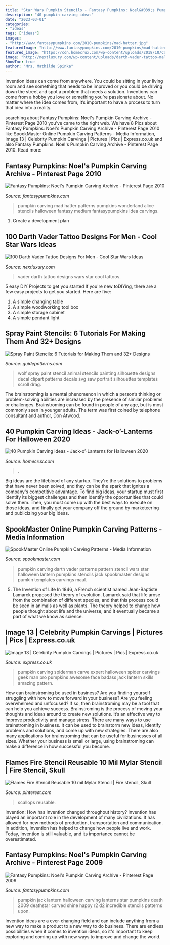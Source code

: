 ```yaml
---
title: "Star Wars Pumpkin Stencils - Fantasy Pumpkins: Noel&#039;s Pumpkin Carving Archive"
description: "40 pumpkin carving ideas"
date: "2023-03-01"
categories:
- "ideas"
tags: ["ideas"]
images:
- "http://www.fantasypumpkins.com/2010-pumpkins/mad-hatter.jpg"
featuredImage: "http://www.fantasypumpkins.com/2010-pumpkins/mad-hatter.jpg"
featured_image: "https://cdn.homecrux.com/wp-content/uploads/2018/10/Caged-skeleton-pumpkin_1-768x513.jpg"
image: "http://nextluxury.com/wp-content/uploads/darth-vader-tattoo-male-forearms.jpg"
ShowToc: true
author: "Mrs. Mathilde Spinka"
---
```



Invention ideas can come from anywhere. You could be sitting in your living room and see something that needs to be improved or you could be driving down the street and spot a problem that needs a solution. Inventions can come from a hobby you love or something you’re passionate about. No matter where the idea comes from, it’s important to have a process to turn that idea into a reality.

	

		
searching about Fantasy Pumpkins: Noel&#039;s Pumpkin Carving Archive - Pinterest Page 2010 you've came to the right web. We have 8 Pics about Fantasy Pumpkins: Noel&#039;s Pumpkin Carving Archive - Pinterest Page 2010 like SpookMaster Online Pumpkin Carving Patterns - Media Information, Image 13 | Celebrity Pumpkin Carvings | Pictures | Pics | Express.co.uk and also Fantasy Pumpkins: Noel&#039;s Pumpkin Carving Archive - Pinterest Page 2010. Read more:
		
    
## Fantasy Pumpkins: Noel&#039;s Pumpkin Carving Archive - Pinterest Page 2010

<img loading=lazy src="http://www.fantasypumpkins.com/2010-pumpkins/mad-hatter.jpg" onerror="this.onerror=null;this.src='https://tse3.mm.bing.net/th?id=OIP.bbFCJdmyAYxZfqrC_LzugQHaI4&amp;pid=15.1';" alt="Fantasy Pumpkins: Noel&#039;s Pumpkin Carving Archive - Pinterest Page 2010">

_Source: fantasypumpkins.com_

>pumpkin carving mad hatter patterns pumpkins wonderland alice stencils halloween fantasy medium fantasypumpkins idea carvings. 

	

1. Create a development plan 

    
## 100 Darth Vader Tattoo Designs For Men - Cool Star Wars Ideas

<img loading=lazy src="http://nextluxury.com/wp-content/uploads/darth-vader-tattoo-male-forearms.jpg" onerror="this.onerror=null;this.src='https://tse3.mm.bing.net/th?id=OIP.h4H7edEAKTi3at8Mc11tEAHaHa&amp;pid=15.1';" alt="100 Darth Vader Tattoo Designs For Men - Cool Star Wars Ideas">

_Source: nextluxury.com_

>vader darth tattoo designs wars star cool tattoos. 

	

5 easy DIY Projects to get you started
If you're new toDIYing, there are a few easy projects to get you started. Here are five: 
1. A simple changing table 
2. A simple woodworking tool box 
3. A simple storage cabinet 
4. A simple pendant light 

    
## Spray Paint Stencils: 6 Tutorials For Making Them And 32+ Designs

<img loading=lazy src="https://www.guidepatterns.com/wp-content/uploads/2018/08/Wolf-Spray-Paint-Stencil.jpg" onerror="this.onerror=null;this.src='https://tse4.mm.bing.net/th?id=OIP.RXmXt51oXlXsDFKOrg17HAHaLO&amp;pid=15.1';" alt="Spray Paint Stencils: 6 Tutorials for Making Them and 32+ Designs">

_Source: guidepatterns.com_

>wolf spray paint stencil animal stencils painting silhouette designs decal clipart patterns decals svg saw portrait silhouettes templates scroll drag. 

	

The brainstroming is a mental phenomenon in which a person’s thinking or problem-solving abilities are increased by the presence of similar problems or challenges. Brainstroming can be found in people of any age, but is most commonly seen in younger adults. The term was first coined by telephone consultant and author, Don Atwood.

    
## 40 Pumpkin Carving Ideas - Jack-o’-Lanterns For Halloween 2020

<img loading=lazy src="https://cdn.homecrux.com/wp-content/uploads/2018/10/Caged-skeleton-pumpkin_1-768x513.jpg" onerror="this.onerror=null;this.src='https://tse2.mm.bing.net/th?id=OIP.MKklSET77BoQCIuHuwN4swHaE8&amp;pid=15.1';" alt="40 Pumpkin Carving Ideas - Jack-o’-Lanterns for Halloween 2020">

_Source: homecrux.com_

>. 

	

Big ideas are the lifeblood of any startup. They're the solutions to problems that have never been solved, and they can be the spark that ignites a company's competitive advantage. To find big ideas, your startup must first identify its biggest challenges and then identify the opportunities that could solve them. Then, you must come up with the best ways to execute on those ideas, and finally get your company off the ground by marketeering and publicizing your big ideas.

    
## SpookMaster Online Pumpkin Carving Patterns - Media Information

<img loading=lazy src="http://www.spookmaster.com/pumpkin-carving-patterns/pumpkin-carving-patterns-darth-vader-hr.jpg" onerror="this.onerror=null;this.src='https://tse4.mm.bing.net/th?id=OIP.3baWbqNguyrMVfrO3JejKAD6Es&amp;pid=15.1';" alt="SpookMaster Online Pumpkin Carving Patterns - Media Information">

_Source: spookmaster.com_

>pumpkin carving darth vader patterns pattern stencil wars star halloween lantern pumpkins stencils jack spookmaster designs pumkin templates carvings maul. 

	

5. The Invention of Life
In 1846, a French scientist named Jean-Baptiste Lamarck proposed the theory of evolution. Lamarck said that life arose from the combination of different species, and that this process could be seen in animals as well as plants. The theory helped to change how people thought about life and the universe, and it eventually became a part of what we know as science.

    
## Image 13 | Celebrity Pumpkin Carvings | Pictures | Pics | Express.co.uk

<img loading=lazy src="http://cdn.images.express.co.uk/img/dynamic/galleries/x701/47711.jpg" onerror="this.onerror=null;this.src='https://tse2.mm.bing.net/th?id=OIP.2kwkHozwoo43JWYF_WT3rAHaIz&amp;pid=15.1';" alt="Image 13 | Celebrity Pumpkin Carvings | Pictures | Pics | Express.co.uk">

_Source: express.co.uk_

>pumpkin carving spiderman carve expert halloween spider carvings geek man pro pumpkins awesome face badass jack lantern skills amazing pattern. 

	

How can brainstroming be used in business?
Are you finding yourself struggling with how to move forward in your business? Are you feeling overwhelmed and unfocused? If so, then brainstroming may be a tool that can help you achieve success. Brainstroming is the process of moving your thoughts and ideas around to create new solutions. It’s an effective way to improve productivity and manage stress.
There are many ways to use brainstroming in business. It can be used to brainstorm new ideas, identify problems and solutions, and come up with new strategies. There are also many applications for brainstroming that can be useful for businesses of all sizes. Whether your business is small or large, using brainstroming can make a difference in how successful you become.

    
## Flames Fire Stencil Reusable 10 Mil Mylar Stencil | Fire Stencil, Skull

<img loading=lazy src="https://i.pinimg.com/736x/b7/7c/93/b77c934d9f80e47ff8f96cc9e13f59c0.jpg" onerror="this.onerror=null;this.src='https://tse2.mm.bing.net/th?id=OIP.qll88a5YjqYHI36GpshT3gAAAA&amp;pid=15.1';" alt="Flames Fire Stencil Reusable 10 mil Mylar Stencil | Fire stencil, Skull">

_Source: pinterest.com_

>scallops reusable. 

	

Invention: How has Invention changed throughout history?
Invention has played an important role in the development of many civilizations. It has allowed for new methods of production, transportation and communication. In addition, Invention has helped to change how people live and work. Today, Invention is still valuable, and its importance cannot be overestimated.

    
## Fantasy Pumpkins: Noel&#039;s Pumpkin Carving Archive - Pinterest Page 2009

<img loading=lazy src="https://www.fantasypumpkins.com/2009-pumpkins/deathstar940.jpg" onerror="this.onerror=null;this.src='https://tse4.mm.bing.net/th?id=OIP.7V8b9F39SueRN_Ra3KhhtAHaGm&amp;pid=15.1';" alt="Fantasy Pumpkins: Noel&#039;s Pumpkin Carving Archive - Pinterest Page 2009">

_Source: fantasypumpkins.com_

>pumpkin jack lantern halloween carving lanterns star pumpkins death 2009 deathstar carved shine happy r2 d2 incredible stencils patterns upon. 

	

Invention ideas are a ever-changing field and can include anything from a new way to make a product to a new way to do business. There are endless possibilities when it comes to invention ideas, so it's important to keep exploring and coming up with new ways to improve and change the world.

